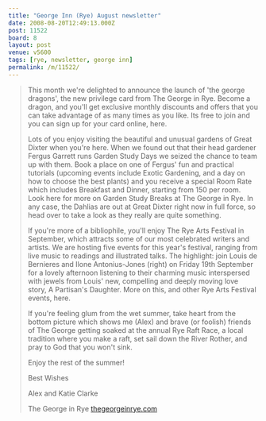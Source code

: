 ```yaml
---
title: "George Inn (Rye) August newsletter"
date: 2008-08-20T12:49:13.000Z
post: 11522
board: 8
layout: post
venue: v5600
tags: [rye, newsletter, george inn]
permalink: /m/11522/
---
```

<blockquote>This month we're delighted to announce the launch of 'the george dragons', the new privilege card from The George in Rye. Become a dragon, and you'll get exclusive monthly discounts and offers that you can take advantage of as many times as you like. Its free to join and you can sign up for your card online, here.

Lots of you enjoy visiting the beautiful and unusual gardens of Great Dixter when you're here. When we found out that their head gardener Fergus Garrett runs Garden Study Days we seized the chance to team up with them. Book a place on one of Fergus' fun and practical tutorials (upcoming events include Exotic Gardening, and a day on how to choose the best plants) and you receive a special Room Rate which includes Breakfast and Dinner, starting from 150 per room. Look here for more on Garden Study Breaks at The George in Rye. In any case, the Dahlias are out at Great Dixter right now in full force, so head over to take a look as they really are quite something.

If you're more of a bibliophile, you'll enjoy The Rye Arts Festival in September, which attracts some of our most celebrated writers and artists. We are hosting five events for this year's festival, ranging from live music to readings and illustrated talks. The highlight: join Louis de Bernieres and Ilone Antonius-Jones (right) on Friday 19th September for a lovely afternoon listening to their charming music interspersed with jewels from Louis' new, compelling and deeply moving love story, A Partisan's Daughter. More on this, and other Rye Arts Festival events, here.

If you're feeling glum from the wet summer, take heart from the bottom picture which shows me (Alex) and brave (or foolish) friends of The George getting soaked at the annual Rye Raft Race, a local tradition where you make a raft, set sail down the River Rother, and pray to God that you won't sink.

Enjoy the rest of the summer!

Best Wishes

Alex and Katie Clarke

The George in Rye
<a href="http://www.thegeorgeinrye.com">thegeorgeinrye.com</a></blockquote>
